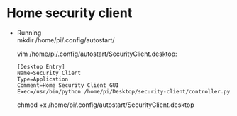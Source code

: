# Home security client

* Running  
  mkdir /home/pi/.config/autostart/

  vim /home/pi/.config/autostart/SecurityClient.desktop:
  
    ```
    [Desktop Entry]
    Name=Security Client
    Type=Application
    Comment=Home Security Client GUI
    Exec=/usr/bin/python /home/pi/Desktop/security-client/controller.py
    ```

  chmod +x /home/pi/.config/autostart/SecurityClient.desktop
